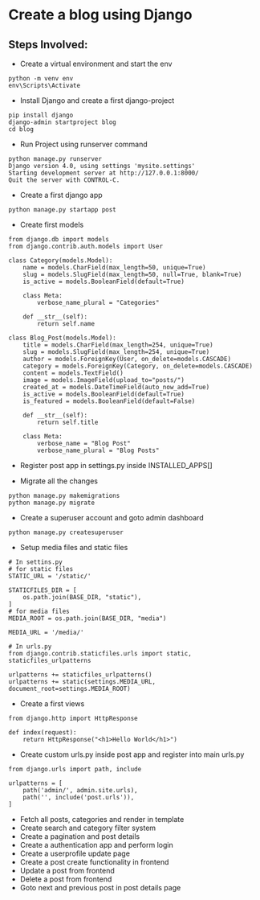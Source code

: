 # Create a blog using Django

## Steps Involved:

- Create a virtual environment and start the env

```
python -m venv env
env\Scripts\Activate
```

- Install Django and create a first django-project

```
pip install django
django-admin startproject blog
cd blog
```

- Run Project using runserver command

```
python manage.py runserver
Django version 4.0, using settings 'mysite.settings'
Starting development server at http://127.0.0.1:8000/
Quit the server with CONTROL-C.
```

- Create a first django app

```
python manage.py startapp post
```

- Create first models

```
from django.db import models
from django.contrib.auth.models import User

class Category(models.Model):
    name = models.CharField(max_length=50, unique=True)
    slug = models.SlugField(max_length=50, null=True, blank=True)
    is_active = models.BooleanField(default=True)

    class Meta:
        verbose_name_plural = "Categories"

    def __str__(self):
        return self.name

class Blog_Post(models.Model):
    title = models.CharField(max_length=254, unique=True)
    slug = models.SlugField(max_length=254, unique=True)
    author = models.ForeignKey(User, on_delete=models.CASCADE)
    category = models.ForeignKey(Category, on_delete=models.CASCADE)
    content = models.TextField()
    image = models.ImageField(upload_to="posts/")
    created_at = models.DateTimeField(auto_now_add=True)
    is_active = models.BooleanField(default=True)
    is_featured = models.BooleanField(default=False)

    def __str__(self):
        return self.title

    class Meta:
        verbose_name = "Blog Post"
        verbose_name_plural = "Blog Posts"
```

- Register post app in settings.py inside INSTALLED_APPS[]

- Migrate all the changes

```
python manage.py makemigrations
python manage.py migrate
```

- Create a superuser account and goto admin dashboard

```
python manage.py createsuperuser
```

- Setup media files and static files

```
# In settins.py
# for static files
STATIC_URL = '/static/'

STATICFILES_DIR = [
    os.path.join(BASE_DIR, "static"),
]
# for media files
MEDIA_ROOT = os.path.join(BASE_DIR, "media")

MEDIA_URL = '/media/'

# In urls.py
from django.contrib.staticfiles.urls import static, staticfiles_urlpatterns

urlpatterns += staticfiles_urlpatterns()
urlpatterns += static(settings.MEDIA_URL, document_root=settings.MEDIA_ROOT)
```

- Create a first views

```
from django.http import HttpResponse

def index(request):
    return HttpResponse("<h1>Hello World</h1>")
```

- Create custom urls.py inside post app and register into main urls.py

```
from django.urls import path, include

urlpatterns = [
    path('admin/', admin.site.urls),
    path('', include('post.urls')),
]
```

- Fetch all posts, categories and render in template
- Create search and category filter system
- Create a pagination and post details
- Create a authentication app and perform login
- Create a userprofile update page
- Create a post create functionality in frontend
- Update a post from frontend
- Delete a post from frontend
- Goto next and previous post in post details page
